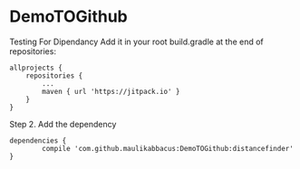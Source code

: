 # DemoTOGithub
Testing For Dipendancy
Add it in your root build.gradle at the end of repositories:

	allprojects {
		repositories {
			...
			maven { url 'https://jitpack.io' }
		}
	}
Step 2. Add the dependency

	dependencies {
	        compile 'com.github.maulikabbacus:DemoTOGithub:distancefinder'
	}
